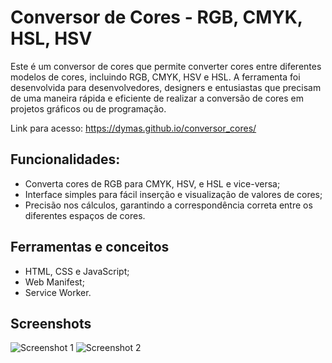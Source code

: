 # Conversor de Cores - RGB, CMYK, HSL, HSV
Este é um conversor de cores que permite converter cores entre diferentes modelos de cores, incluindo RGB, CMYK, HSV e HSL. A ferramenta foi desenvolvida para desenvolvedores, designers e entusiastas que precisam de uma maneira rápida e eficiente de realizar a conversão de cores em projetos gráficos ou de programação.

Link para acesso: https://dymas.github.io/conversor_cores/

## Funcionalidades:
* Converta cores de RGB para CMYK, HSV, e HSL e vice-versa;
* Interface simples para fácil inserção e visualização de valores de cores;
* Precisão nos cálculos, garantindo a correspondência correta entre os diferentes espaços de cores.

## Ferramentas e conceitos
* HTML, CSS e JavaScript;
* Web Manifest;
* Service Worker.

## Screenshots
![Screenshot 1](https://github.com/user-attachments/assets/c3882830-f815-4e69-86db-e635c75ed51d)
![Screenshot 2](https://github.com/user-attachments/assets/1144bc98-37a7-425a-b16c-9ceb69f7f95b)
